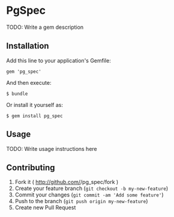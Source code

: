 # PgSpec

TODO: Write a gem description

## Installation

Add this line to your application's Gemfile:

    gem 'pg_spec'

And then execute:

    $ bundle

Or install it yourself as:

    $ gem install pg_spec

## Usage

TODO: Write usage instructions here

## Contributing

1. Fork it ( http://github.com/<my-github-username>/pg_spec/fork )
2. Create your feature branch (`git checkout -b my-new-feature`)
3. Commit your changes (`git commit -am 'Add some feature'`)
4. Push to the branch (`git push origin my-new-feature`)
5. Create new Pull Request
